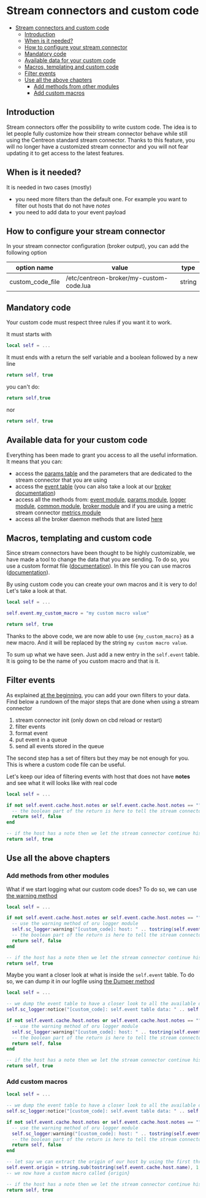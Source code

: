 # Stream connectors and custom code

- [Stream connectors and custom code](#stream-connectors-and-custom-code)
  - [Introduction](#introduction)
  - [When is it needed?](#when-is-it-needed)
  - [How to configure your stream connector](#how-to-configure-your-stream-connector)
  - [Mandatory code](#mandatory-code)
  - [Available data for your custom code](#available-data-for-your-custom-code)
  - [Macros, templating and custom code](#macros-templating-and-custom-code)
  - [Filter events](#filter-events)
  - [Use all the above chapters](#use-all-the-above-chapters)
    - [Add methods from other modules](#add-methods-from-other-modules)
    - [Add custom macros](#add-custom-macros)

## Introduction

Stream connectors offer the possibility to write custom code. The idea is to let people fully customize how their stream connector behave while still using the Centreon standard stream connector.
Thanks to this feature, you will no longer have a customized stream connector and you will not fear updating it to get access to the latest features.

## When is it needed?

It is needed in two cases (mostly)

- you need more filters than the default one. For example you want to filter out hosts that do not have *notes*
- you need to add data to your event payload

## How to configure your stream connector

In your stream connector configuration (broker output), you can add the following option

| option name      | value                                   | type   |
| ---------------- | --------------------------------------- | ------ |
| custom_code_file | /etc/centreon-broker/my-custom-code.lua | string |

## Mandatory code

Your custom code must respect three rules if you want it to work.

It must starts with

```lua
local self = ...
```

It must ends with a return the self variable and a boolean followed by a new line

```lua
return self, true

```

you can't do:

```lua
return self,true

```

nor

```lua
return self, true
```

## Available data for your custom code

Everything has been made to grant you access to all the useful information. It means that you can:

- access the [params table](sc_param.md#default-parameters) and the parameters that are dedicated to the stream connector that you are using
- access the [event table](broker_data_structure.md) (you can also take a look at our [broker documentation](https://docs.centreon.com/docs/developer/developer-broker-mapping/))
- access all the methods from: [event module](sc_event.md), [params module](sc_param.md), [logger module](sc_logger.md), [common module](sc_common.md), [broker module](sc_broker.md) and if you are using a metric stream connector [metrics module](sc_metrics.md)
- access all the broker daemon methods that are listed [here](https://docs.centreon.com/docs/developer/developer-broker-stream-connector/#the-broker-table)

## Macros, templating and custom code

Since stream connectors have been thought to be highly customizable, we have made a tool to change the data that you are sending. To do so, you use a custom format file ([documentation](templating.md)). In this file you can use macros ([documentation](sc_macros.md)).

By using custom code you can create your own macros and it is very to do! Let's take a look at that.

```lua
local self = ...

self.event.my_custom_macro = "my custom macro value"

return self, true

```

Thanks to the above code, we are now able to use `{my_custom_macro}` as a new macro. And it will be replaced by the string `my custom macro value`.

To sum up what we have seen. Just add a new entry in the `self.event` table. It is going to be the name of you custom macro and that is it.

## Filter events

As explained [at the beginning](#when-is-it-needed), you can add your own filters to your data. Find below a rundown of the major steps that are done when using a stream connector

1. stream connector init (only down on cbd reload or restart)
2. filter events
3. format event
4. put event in a queue
5. send all events stored in the queue

The second step has a set of filters but they may be not enough for you. This is where a custom code file can be useful.

Let's keep our idea of filtering events with host that does not have **notes** and see what it will looks like with real code

```lua
local self = ...

if not self.event.cache.host.notes or self.event.cache.host.notes == "" then
  -- the boolean part of the return is here to tell the stream connector to ignore the event
  return self, false
end

-- if the host has a note then we let the stream connector continue his work on this event
return self, true

```

## Use all the above chapters

### Add methods from other modules

What if we start logging what our custom code does? To do so, we can use [the warning method](sc_logger.md#warning-method)

```lua
local self = ...

if not self.event.cache.host.notes or self.event.cache.host.notes == "" then
  -- use the warning method of oru logger module 
  self.sc_logger:warning("[custom_code]: host: " .. tostring(self.event.cache.host.name) .. " do not have notes, therefore, we drop the event")
  -- the boolean part of the return is here to tell the stream connector to ignore the event
  return self, false
end

-- if the host has a note then we let the stream connector continue his work on this event
return self, true

```

Maybe you want a closer look at what is inside the `self.event` table. To do so, we can dump it in our logfile using [the Dumper method](sc_common.md#dumper-method)

```lua
local self = ...

-- we dump the event table to have a closer look to all the available data from the event itself and all the things that are in the cache that we may want to use
self.sc_logger:notice("[custom_code]: self.event table data: " .. self.sc_common:dumper(self.event))

if not self.event.cache.host.notes or self.event.cache.host.notes == "" then
  -- use the warning method of oru logger module 
  self.sc_logger:warning("[custom_code]: host: " .. tostring(self.event.cache.host.name) .. " do not have notes, therefore, we drop the event")
  -- the boolean part of the return is here to tell the stream connector to ignore the event
  return self, false
end

-- if the host has a note then we let the stream connector continue his work on this event
return self, true

```

### Add custom macros

```lua
local self = ...

-- we dump the event table to have a closer look to all the available data from the event itself and all the things that are in the cache that we may want to use
self.sc_logger:notice("[custom_code]: self.event table data: " .. self.sc_common:dumper(self.event))

if not self.event.cache.host.notes or self.event.cache.host.notes == "" then
  -- use the warning method of oru logger module 
  self.sc_logger:warning("[custom_code]: host: " .. tostring(self.event.cache.host.name) .. " do not have notes, therefore, we drop the event")
  -- the boolean part of the return is here to tell the stream connector to ignore the event
  return self, false
end

-- let say we can extract the origin of our host by using the first three letters of its name
self.event.origin = string.sub(tostring(self.event.cache.host.name), 1, 3)
-- we now have a custom macro called {origin}

-- if the host has a note then we let the stream connector continue his work on this event
return self, true

```
